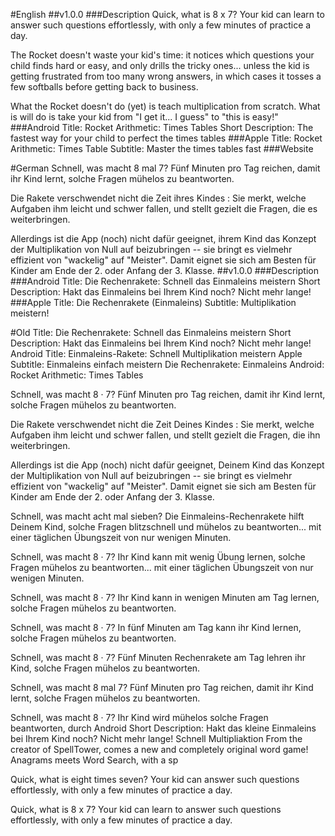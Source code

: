 #English
##v1.0.0
###Description
Quick, what is 8 x 7? Your kid can learn to answer such questions effortlessly, with only a few minutes of practice a day. 

The Rocket doesn't waste your kid's time: it notices which questions your child finds hard or easy, and only drills the tricky ones... unless the kid is getting frustrated from too many wrong answers, in which cases it tosses a few softballs before getting back to business.

What the Rocket doesn't do (yet) is teach multiplication from scratch. What is will do is take your kid from "I get it... I guess" to "this is easy!"
###Android
Title: Rocket Arithmetic: Times Tables
Short Description: The fastest way for your child to perfect the times tables
###Apple
Title: Rocket Arithmetic: Times Table
Subtitle: Master the times tables fast
###Website


#German
Schnell, was macht 8 mal 7? Fünf Minuten pro Tag reichen, damit ihr Kind lernt, solche Fragen mühelos zu beantworten.

Die Rakete verschwendet nicht die Zeit ihres Kindes : Sie merkt, welche Aufgaben ihm leicht und schwer fallen, und stellt gezielt die Fragen, die es weiterbringen.

Allerdings ist die App (noch) nicht dafür geeignet, ihrem Kind das Konzept der Multiplikation von Null auf beizubringen -- sie bringt es vielmehr effizient von "wackelig" auf "Meister". Damit eignet sie sich am Besten für Kinder am Ende der 2. oder Anfang der 3. Klasse.
##v1.0.0
###Description
###Android
Title: Die Rechenrakete: Schnell das Einmaleins meistern
Short Description: Hakt das Einmaleins bei Ihrem Kind noch? Nicht mehr lange!
###Apple
Title: Die Rechenrakete (Einmaleins)
Subtitle: Multiplikation meistern!

#Old
Title: Die Rechenrakete: Schnell das Einmaleins meistern
Short Description: Hakt das Einmaleins bei Ihrem Kind noch? Nicht mehr lange!
Android Title: Einmaleins-Rakete: Schnell Multiplikation meistern
Apple Subtitle: Einmaleins einfach meistern
Die Rechenrakete: Einmaleins
Android: Rocket Arithmetic: Times Tables

Schnell, was macht 8 · 7? Fünf Minuten pro Tag reichen, damit ihr Kind lernt, solche Fragen mühelos zu beantworten.

Die Rakete verschwendet nicht die Zeit Deines Kindes : Sie merkt, welche Aufgaben ihm leicht und schwer fallen, und stellt gezielt die Fragen, die ihn weiterbringen.

Allerdings ist die App (noch) nicht dafür geeignet, Deinem Kind das Konzept der Multiplikation von Null auf beizubringen -- sie bringt es vielmehr effizient von "wackelig" auf "Meister". Damit eignet sie sich am Besten für Kinder am Ende der 2. oder Anfang der 3. Klasse.


Schnell, was macht acht mal sieben? Die
Einmaleins-Rechenrakete hilft Deinem Kind, 
solche Fragen blitzschnell und mühelos zu beantworten... mit einer täglichen Übungszeit von nur wenigen Minuten.

Schnell, was macht 8 · 7? Ihr Kind kann 
mit wenig Übung lernen, solche Fragen 
mühelos zu beantworten... mit einer täglichen Übungszeit von nur wenigen Minuten.


Schnell, was macht 8 · 7? Ihr Kind kann 
in wenigen Minuten am Tag lernen, solche 
Fragen mühelos zu beantworten.

Schnell, was macht 8 · 7? In fünf Minuten 
am Tag kann ihr Kind lernen, solche 
Fragen mühelos zu beantworten.

Schnell, was macht 8 · 7? Fünf Minuten 
Rechenrakete am Tag lehren ihr Kind, 
solche Fragen mühelos zu beantworten.

Schnell, was macht 8 mal 7? Fünf Minuten 
pro Tag reichen, damit ihr Kind lernt,
solche Fragen mühelos zu beantworten.

Schnell, was macht 8 · 7? Ihr Kind wird
mühelos solche Fragen beantworten,
durch 
Android Short Description: Hakt das kleine Einmaleins bei Ihrem Kind noch? Nicht mehr lange!
Schnell Multipliaktion
From the creator of SpellTower, comes a new
and completely original word game!
Anagrams meets Word Search, with a sp

Quick, what is eight times seven? Your kid 
can answer such questions effortlessly, 
with only a few minutes of practice a day. 

Quick, what is 8 x 7? Your kid can learn to 
answer such questions effortlessly, with 
only a few minutes of practice a day. 

